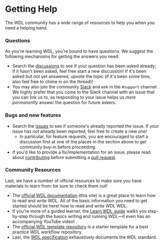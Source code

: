 # Getting Help

The WDL community has a wide range of resources to help you when you need a helping
hand.

### Questions

As you're learning WDL, you're bound to have questions. We suggest the following
mechanisms for getting the answers you need.

- Search the [discussions](https://github.com/openwdl/wdl/discussions) to see if your
  question has been asked already; if it hasn't been asked, feel free start a new
  discussion! If it's been asked but not yet answered, upvote the topic (if it's been
  some time, also feel free to chime in on the thread)!
- You may also join the community [Slack][slack-invite] and ask in the `#support`
  channel. We highly prefer that you come to the Slack channel with an issue that you
  can link us to, as responding to your issue helps us _more permanently_ answer the
  question for future askers.

### Bugs and new features

- Search the [issues](https://github.com/openwdl/wdl/issues) to see if someone's already
  reported the issue. If your issue has _not_ already been reported, feel free to create
  a new one!
  - In particular, for feature requests, you are encouraged to start a discussion first
    at one of the places in the section above to get community buy-in before proceeding.
- If you'd like to provide a fix/implementation for an issue, please read about
  [contributing][contributing-md] before submitting a [pull
  request](https://github.com/openwdl/wdl/pulls).

### Community Resources

Last, we have a number of official resources to make sure you have materials to learn
from: be sure to check them out!

- The [official WDL documentation] (this site) is a great place to learn how to read and
  write WDL. All of the basic information you need to get started should be here! how to
  read and write WDL WDL.
- If you're more of a guided learner, the [Learn WDL guide] walks you step-by-step
  through the basics writing and running WDL—it even has an accompanying YouTube video!
- The [official WDL template repository] is a starter template for a best practice WDL workflow
  repository.
- Last, the [WDL specification] exhaustively documents the WDL standard.

[contributing-md]: https://github.com/openwdl/wdl/blob/wdl-1.2/CONTRIBUTING.md
[Learn WDL guide]: https://github.com/openwdl/learn-wdl
[official WDL documentation]: https://github.com/openwdl/docs
[official WDL template repository]: https://github.com/openwdl/workflow-template-wdl
[slack-invite]: https://join.slack.com/t/openwdl/shared_invite/zt-ctmj4mhf-cFBNxIiZYs6SY9HgM9UAVw
[WDL specification]: https://github.com/openwdl/wdl
